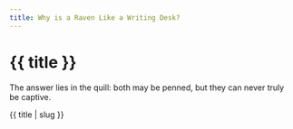 ```yaml
---
title: Why is a Raven Like a Writing Desk?
---
```


# {{ title }}

The answer lies in the quill: both may be penned, but they can never truly be captive.

{{ title | slug }}
